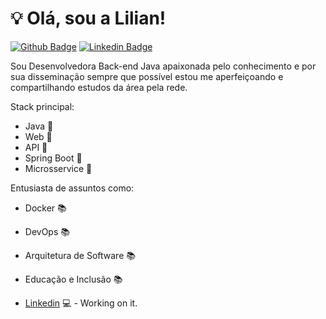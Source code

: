 # 💡 Olá, sou a Lilian!

[![Github Badge](https://img.shields.io/badge/-Github-000?style=flat-square&logo=Github&logoColor=white&link=https://github.com/liliannss)](https://github.com/liliannss)
[![Linkedin Badge](https://img.shields.io/badge/-LinkedIn-blue?style=flat-square&logo=Linkedin&logoColor=white&link=https://www.linkedin.com/in/lilian-sousa/)](https://www.linkedin.com/in/fagnerpsantos/)

Sou Desenvolvedora Back-end Java apaixonada pelo conhecimento e por sua disseminação sempre que possível estou me aperfeiçoando e compartilhando estudos da área pela rede.

Stack principal:
- Java 🚩
- Web 🚩
- API 🚩
- Spring Boot 🚩
- Microsservice 🚩

Entusiasta de assuntos como:
- Docker 📚
- DevOps 📚
- Arquitetura de Software 📚
- Educação e Inclusão 📚

- [Linkedin](https://www.linkedin.com/in/lilian-sousa//) 💻 - Working on it.
